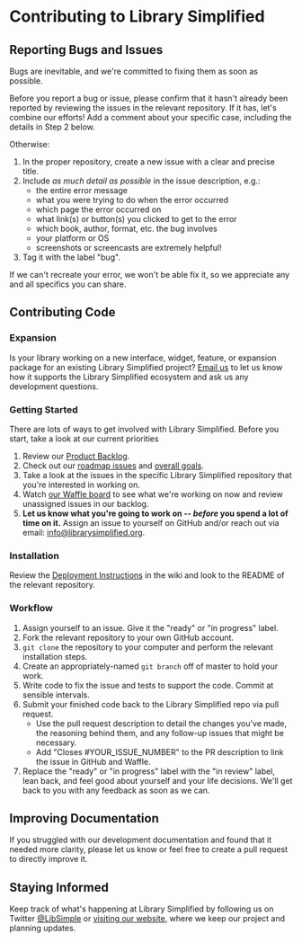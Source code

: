 # Contributing to Library Simplified

## Reporting Bugs and Issues

Bugs are inevitable, and we're committed to fixing them as soon as possible.

Before you report a bug or issue, please confirm that it hasn't already been reported by reviewing the issues in the relevant repository. If it has, let's combine our efforts! Add a comment about your specific case, including the details in Step 2 below.

Otherwise:

1. In the proper repository, create a new issue with a clear and precise title.
2. Include *as much detail as possible* in the issue description, e.g.:
    - the entire error message
    - what you were trying to do when the error occurred
    - which page the error occurred on
    - what link(s) or button(s) you clicked to get to the error
    - which book, author, format, etc. the bug involves
    - your platform or OS
    - screenshots or screencasts are extremely helpful!
3. Tag it with the label "bug".

If we can't recreate your error, we won't be able fix it, so we appreciate any and all specifics you can share.

## Contributing Code

### Expansion

Is your library working on a new interface, widget, feature, or expansion package for an existing Library Simplified project? [Email us](info@librarysimplified.org) to let us know how it supports the Library Simplified ecosystem and ask us any development questions.

### Getting Started

There are lots of ways to get involved with Library Simplified. Before you start, take a look at our current priorities

1. Review our [Product Backlog](http://www.librarysimplified.org/productbacklog.html).
2. Check out our [roadmap issues](https://github.com/nypl-simplified/simplified/issues?utf8=%E2%9C%93&q=is%3Aissue+is%3Aopen+label%3Aroadmap+) and [overall goals](https://github.com/nypl-simplified/simplified/milestones).
3. Take a look at the issues in the specific Library Simplified repository that you're interested in working on.
4. Watch [our Waffle board](https://waffle.io/nypl-simplified/simplified) to see what we're working on now and review unassigned issues in our backlog.
5. **Let us know what you're going to work on -- *before* you spend a lot of time on it.** Assign an issue to yourself on GitHub and/or reach out via email: info@librarysimplified.org.

### Installation

Review the [Deployment Instructions](https://github.com/NYPL-Simplified/Simplified-iOS/wiki/Deployment-Instructions) in the wiki and look to the README of the relevant repository.

### Workflow

1. Assign yourself to an issue. Give it the "ready" or "in progress" label.
2. Fork the relevant repository to your own GitHub account.
3. `git clone` the repository to your computer and perform the relevant installation steps.
4. Create an appropriately-named `git branch` off of master to hold your work.
5. Write code to fix the issue and tests to support the code. Commit at sensible intervals.
6. Submit your finished code back to the Library Simplified repo via pull request.
    - Use the pull request description to detail the changes you've made, the reasoning behind them, and any follow-up issues that might be necessary.
    - Add "Closes #YOUR_ISSUE_NUMBER" to the PR description to link the issue in GitHub and Waffle.
7. Replace the "ready" or "in progress" label with the "in review" label, lean back, and feel good about yourself and your life decisions. We'll get back to you with any feedback as soon as we can.

## Improving Documentation

If you struggled with our development documentation and found that it needed more clarity, please let us know or feel free to create a pull request to directly improve it.

## Staying Informed

Keep track of what's happening at Library Simplified by following us on Twitter [@LibSimple](https://twitter.com/LibSimple) or
[visiting our website](http://www.librarysimplified.org/), where we keep our project and planning updates.


